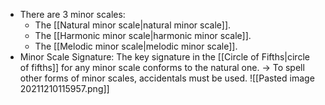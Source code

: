- There are 3 minor scales:
	- The [[Natural minor scale|natural minor scale]].
	- The [[Harmonic minor scale|harmonic minor scale]].
	- The [[Melodic minor scale|melodic minor scale]].
- Minor Scale Signature: The key signature in the [[Circle of Fifths|circle of fifths]] for any minor scale conforms to the natural one.
	-> To spell other forms of minor scales, accidentals must be used.
	![[Pasted image 20211210115957.png]]